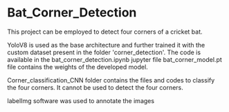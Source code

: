 # Bat_Corner_Detection

This project can be employed to detect four corners of a cricket bat.

YoloV8 is used as the base architecture and further trained it with the custom dataset present in the folder 'corner_detection'.
The code is available in the bat_corner_detection.ipynb jupyter file
bat_corner_model.pt file contains the weights of the developed model.

Corner_classification_CNN folder contains the files and codes to classify the four corners. It cannot be used to detect the four corners.

labelImg software was used to annotate the images
